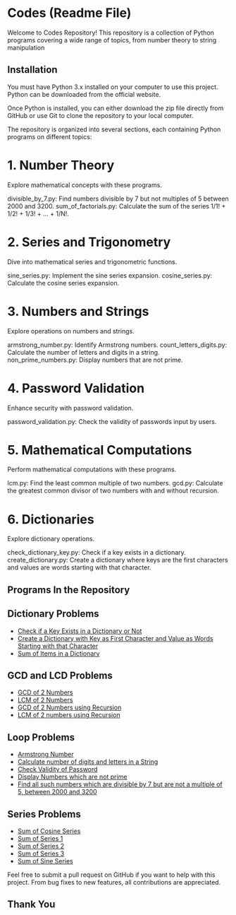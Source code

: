 # Codes (Readme File)

Welcome to Codes Repository! This repository is a collection of Python programs covering a wide range of topics, from number theory to string manipulation


## Installation

You must have Python 3.x installed on your computer to use this project. Python can be downloaded from the official website.

Once Python is installed, you can either download the zip file directly from GitHub or use Git to clone the repository to your local computer.

The repository is organized into several sections, each containing Python programs on different topics:

# 1. Number Theory
Explore mathematical concepts with these programs.

divisible_by_7.py: Find numbers divisible by 7 but not multiples of 5 between 2000 and 3200.
sum_of_factorials.py: Calculate the sum of the series 1/1! + 1/2! + 1/3! + ... + 1/N!.
# 2. Series and Trigonometry
Dive into mathematical series and trigonometric functions.

sine_series.py: Implement the sine series expansion.
cosine_series.py: Calculate the cosine series expansion.
# 3. Numbers and Strings
Explore operations on numbers and strings.

armstrong_number.py: Identify Armstrong numbers.
count_letters_digits.py: Calculate the number of letters and digits in a string.
non_prime_numbers.py: Display numbers that are not prime.
# 4. Password Validation
Enhance security with password validation.

password_validation.py: Check the validity of passwords input by users.
# 5. Mathematical Computations
Perform mathematical computations with these programs.

lcm.py: Find the least common multiple of two numbers.
gcd.py: Calculate the greatest common divisor of two numbers with and without recursion.
# 6. Dictionaries
Explore dictionary operations.

check_dictionary_key.py: Check if a key exists in a dictionary.
create_dictionary.py: Create a dictionary where keys are the first characters and values are words starting with that character.


## Programs In the Repository
## Dictionary Problems
 - [Check if a Key Exists in a Dictionary or Not](https://github.com/onkar12s/Codes/blob/main/Dictionary%20Problems/Check%20if%20a%20Key%20Exists%20in%20a%20Dictionary%20or%20Not)
 - [Create a Dictionary with Key as First Character and Value as Words Starting with that Character](https://github.com/onkar12s/Codes/blob/main/Dictionary%20Problems/Create%20a%20Dictionary%20with%20Key%20as%20First%20Character%20and%20Value%20as%20Words%20Starting%20with%20that%20Character)
 - [Sum of Items in a Dictionary](https://github.com/onkar12s/Codes/blob/main/Dictionary%20Problems/Sum%20of%20Items%20in%20a%20Dictionary)
 

## GCD and LCD Problems
 - [GCD of 2 Numbers](https://github.com/onkar12s/Codes/blob/main/GCD%20and%20LCM%20Problems/GCD%20of%202%20numbers)
 - [LCM of 2 Numbers](https://github.com/onkar12s/Codes/blob/main/GCD%20and%20LCM%20Problems/LCM%20of%202%20numbers)
 - [GCD of 2 Numbers using Recursion](https://github.com/onkar12s/Codes/blob/main/GCD%20and%20LCM%20Problems/GCD%20of%202%20numbers%20using%20recursion)
 - [LCM of 2 numbers using Recursion](https://github.com/onkar12s/Codes/blob/main/GCD%20and%20LCM%20Problems/LCM%20of%20two%20numbers%20using%20recursion)


 ## Loop Problems
 - [Armstrong Number](https://github.com/onkar12s/Codes/blob/main/Loop%20Questions/Armstrong%20Number)
 - [Calculate number of digits and letters in a String](https://github.com/onkar12s/Codes/blob/main/Loop%20Questions/Calculate%20number%20of%20digits%20and%20letters%20in%20a%20String)
- [Check Validity of Password](https://github.com/onkar12s/Codes/blob/main/Loop%20Questions/Check%20Validity%20of%20Password)
- [Display Numbers which are not prime](https://github.com/onkar12s/Codes/blob/main/Loop%20Questions/Display%20Numbers%20which%20are%20not%20prime)
- [Find all such numbers which are divisible by 7 but are not a multiple of 5, between 2000 and 3200](https://github.com/onkar12s/Codes/blob/main/Loop%20Questions/find%20all%20such%20numbers%20which%20are%20divisible%20by%207%20but%20are%20not%20a%20multiple%20of%205%2C%20between%202000%20and%203200)

 ## Series Problems
 - [Sum of Cosine Series](https://github.com/onkar12s/Codes/blob/main/Series%20Problems/Sum%20of%20Cosine%20Series)
 - [Sum of Series 1](https://github.com/onkar12s/Codes/blob/main/Series%20Problems/Sum%20of%20Series%201)
- [Sum of Series 2](https://github.com/onkar12s/Codes/blob/main/Series%20Problems/Sum%20of%20Series%202)
- [Sum of Series 3](https://github.com/onkar12s/Codes/blob/main/Series%20Problems/Sum%20of%20Series%203)
- [Sum of Sine Series](https://github.com/onkar12s/Codes/blob/main/Series%20Problems/Sum%20of%20Sine%20Series)

Feel free to submit a pull request on GitHub if you want to help with this project. From bug fixes to new features, all contributions are appreciated.

## Thank You
